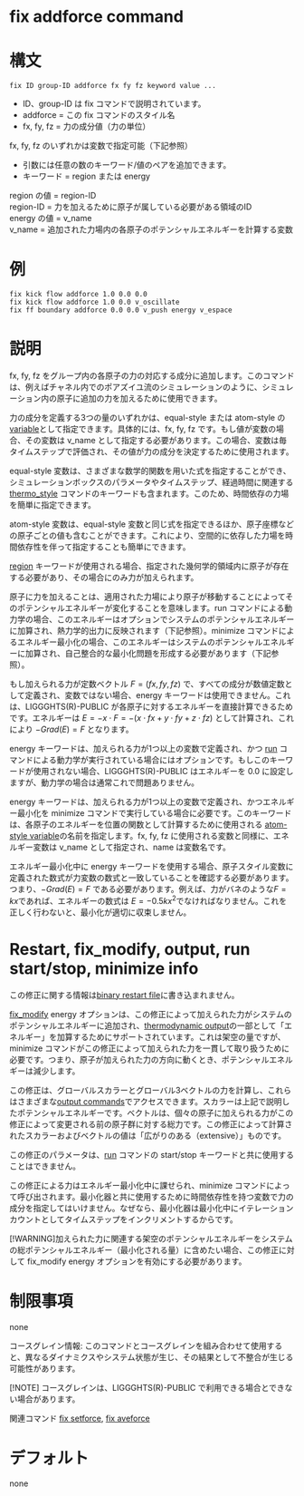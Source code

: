 # fix addforce command

# 構文
```
fix ID group-ID addforce fx fy fz keyword value ...
```
- ID、group-ID は fix コマンドで説明されています。
- addforce = この fix コマンドのスタイル名
- fx, fy, fz = 力の成分値（力の単位）

fx, fy, fz のいずれかは変数で指定可能（下記参照）


- 引数には任意の数のキーワード/値のペアを追加できます。
- キーワード = region または energy

region の値 = region-ID  
region-ID = 力を加えるために原子が属している必要がある領域のID  
energy の値 = v_name  
v_name = 追加された力場内の各原子のポテンシャルエネルギーを計算する変数  

# 例
```
fix kick flow addforce 1.0 0.0 0.0
fix kick flow addforce 1.0 0.0 v_oscillate
fix ff boundary addforce 0.0 0.0 v_push energy v_espace
```

# 説明
fx, fy, fz をグループ内の各原子の力の対応する成分に追加します。このコマンドは、例えばチャネル内でのポアズイユ流のシミュレーションのように、シミュレーション内の原子に追加の力を加えるために使用できます。

力の成分を定義する3つの量のいずれかは、equal-style または atom-style の[variable]()として指定できます。具体的には、fx, fy, fz です。もし値が変数の場合、その変数は v_name として指定する必要があります。この場合、変数は毎タイムステップで評価され、その値が力の成分を決定するために使用されます。

equal-style 変数は、さまざまな数学的関数を用いた式を指定することができ、シミュレーションボックスのパラメータやタイムステップ、経過時間に関連する [thermo_style]() コマンドのキーワードも含まれます。このため、時間依存の力場を簡単に指定できます。

atom-style 変数は、equal-style 変数と同じ式を指定できるほか、原子座標などの原子ごとの値も含むことができます。これにより、空間的に依存した力場を時間依存性を伴って指定することも簡単にできます。

[region]() キーワードが使用される場合、指定された幾何学的領域内に原子が存在する必要があり、その場合にのみ力が加えられます。

原子に力を加えることは、適用された力場により原子が移動することによってそのポテンシャルエネルギーが変化することを意味します。run コマンドによる動力学の場合、このエネルギーはオプションでシステムのポテンシャルエネルギーに加算され、熱力学的出力に反映されます（下記参照）。minimize コマンドによるエネルギー最小化の場合、このエネルギーはシステムのポテンシャルエネルギーに加算され、自己整合的な最小化問題を形成する必要があります（下記参照）。

もし加えられる力が定数ベクトル $F=(fx,fy,fz)$ で、すべての成分が数値定数として定義され、変数ではない場合、energy キーワードは使用できません。これは、LIGGGHTS(R)-PUBLIC が各原子に対するエネルギーを直接計算できるためです。エネルギーは $E=−x⋅F=−(x⋅fx+y⋅fy+z⋅fz)$ として計算され、これにより $−Grad(E)=F$ となります。

energy キーワードは、加えられる力が1つ以上の変数で定義され、かつ [run]() コマンドによる動力学が実行されている場合にはオプションです。もしこのキーワードが使用されない場合、LIGGGHTS(R)-PUBLIC はエネルギーを 0.0 に設定しますが、動力学の場合は通常これで問題ありません。

energy キーワードは、加えられる力が1つ以上の変数で定義され、かつエネルギー最小化を minimize コマンドで実行している場合に必要です。このキーワードは、各原子のエネルギーを位置の関数として計算するために使用される [atom-style variable]()の名前を指定します。fx, fy, fz に使用される変数と同様に、エネルギー変数は v_name として指定され、name は変数名です。

エネルギー最小化中に energy キーワードを使用する場合、原子スタイル変数に定義された数式が力変数の数式と一致していることを確認する必要があります。つまり、$−Grad(E)=F$ である必要があります。例えば、力がバネのような$F=kx$であれば、エネルギーの数式は $E=−0.5kx^2$でなければなりません。これを正しく行わないと、最小化が適切に収束しません。

# Restart, fix_modify, output, run start/stop, minimize info
この修正に関する情報は[binary restart file]()に書き込まれません。

[fix_modify]() energy オプションは、この修正によって加えられた力がシステムのポテンシャルエネルギーに追加され、[thermodynamic output]()の一部として「エネルギー」を加算するためにサポートされています。これは架空の量ですが、minimize コマンドがこの修正によって加えられた力を一貫して取り扱うために必要です。つまり、原子が加えられた力の方向に動くとき、ポテンシャルエネルギーは減少します。

この修正は、グローバルスカラーとグローバル3ベクトルの力を計算し、これらはさまざまな[output commands]()でアクセスできます。スカラーは上記で説明したポテンシャルエネルギーです。ベクトルは、個々の原子に加えられる力がこの修正によって変更される前の原子群に対する総力です。この修正によって計算されたスカラーおよびベクトルの値は「広がりのある（extensive）」ものです。

この修正のパラメータは、[run]() コマンドの start/stop キーワードと共に使用することはできません。

この修正による力はエネルギー最小化中に課せられ、minimize コマンドによって呼び出されます。最小化器と共に使用するために時間依存性を持つ変数で力の成分を指定してはいけません。なぜなら、最小化器は最小化中にイテレーションカウントとしてタイムステップをインクリメントするからです。

[!WARNING]加えられた力に関連する架空のポテンシャルエネルギーをシステムの総ポテンシャルエネルギー（最小化される量）に含めたい場合、この修正に対して fix_modify energy オプションを有効にする必要があります。

# 制限事項
none

コースグレイン情報:
このコマンドとコースグレインを組み合わせて使用すると、異なるダイナミクスやシステム状態が生じ、その結果として不整合が生じる可能性があります。

[!NOTE]
コースグレインは、LIGGGHTS(R)-PUBLIC で利用できる場合とできない場合があります。

関連コマンド
[fix setforce](), [fix aveforce]()

# デフォルト
none